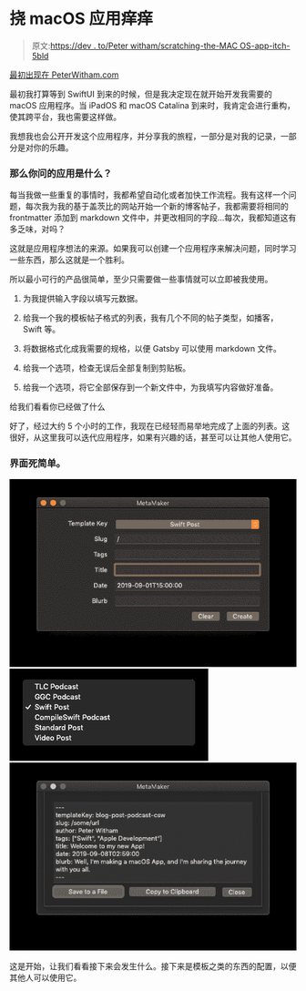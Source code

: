 # 挠 macOS 应用痒痒

> 原文:[https://dev . to/Peter witham/scratching-the-MAC OS-app-itch-5bld](https://dev.to/peterwitham/scratching-the-macos-app-itch-5bld)

[最初出现在 PeterWitham.com](https://peterwitham.com/swift-archives/scratching-the-macos-app-itch/)

最初我打算等到 SwiftUI 到来的时候，但是我决定现在就开始开发我需要的 macOS 应用程序。当 iPadOS 和 macOS Catalina 到来时，我肯定会进行重构，使其跨平台，我也需要这样做。

我想我也会公开开发这个应用程序，并分享我的旅程，一部分是对我的记录，一部分是对你的乐趣。

### [](#so-what-is-the-application-you-ask)那么你问的应用是什么？

每当我做一些重复的事情时，我都希望自动化或者加快工作流程。我有这样一个问题，每次我为我的基于盖茨比的网站开始一个新的博客帖子，我都需要将相同的 frontmatter 添加到 markdown 文件中，并更改相同的字段…每次，我都知道这有多乏味，对吗？

这就是应用程序想法的来源。如果我可以创建一个应用程序来解决问题，同时学习一些东西，那么这就是一个胜利。

所以最小可行的产品很简单，至少只需要做一些事情就可以立即被我使用。

1.  为我提供输入字段以填写元数据。

2.  给我一个我的模板帖子格式的列表，我有几个不同的帖子类型，如播客，Swift 等。

3.  将数据格式化成我需要的规格，以便 Gatsby 可以使用 markdown 文件。

4.  给我一个选项，检查无误后全部复制到剪贴板。

5.  给我一个选项，将它全部保存到一个新文件中，为我填写内容做好准备。

给我们看看你已经做了什么

好了，经过大约 5 个小时的工作，我现在已经轻而易举地完成了上面的列表。这很好，从这里我可以迭代应用程序，如果有兴趣的话，甚至可以让其他人使用它。

### [](#the-interface-is-dead-simple)界面死简单。

[![](img/ffca13393768880fee4d881e2b49067e.png)](https://res.cloudinary.com/practicaldev/image/fetch/s--3lNRNBll--/c_limit%2Cf_auto%2Cfl_progressive%2Cq_auto%2Cw_880/https://peterwitham.com/wp-content/uploads/2019/09/metamaker-screen1.png)
[![](img/569f378fd9b074f486634b979d85d34a.png)](https://res.cloudinary.com/practicaldev/image/fetch/s--HARMufdU--/c_limit%2Cf_auto%2Cfl_progressive%2Cq_auto%2Cw_880/https://peterwitham.com/wp-content/uploads/2019/09/metamaker-screen2.png)
[![](img/e460bff6544d82d5e9d833b63295409b.png)](https://res.cloudinary.com/practicaldev/image/fetch/s--WoXTeqx6--/c_limit%2Cf_auto%2Cfl_progressive%2Cq_auto%2Cw_880/https://peterwitham.com/wp-content/uploads/2019/09/metamaker-screen3.png)

这是开始，让我们看看接下来会发生什么。接下来是模板之类的东西的配置，以便其他人可以使用它。